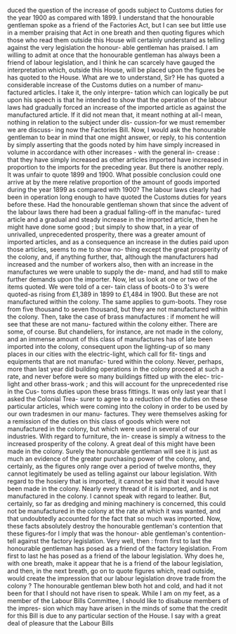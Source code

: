 duced the question of the increase of goods subject to Customs duties for the year 1900 as compared with 1899. I understand that the honourable gentleman spoke as a friend of the Factories Act, but I can see but little use in a member praising that Act in one breath and then quoting figures which those who read them outside this House will certainly understand as telling against the very legislation the honour- able gentleman has praised. I am willing to admit at once that the honourable gentleman has always been a friend of labour legislation, and I think he can scarcely have gauged the interpretation which, outside this House, will be placed upon the figures be has quoted to the House. What are we to understand, Sir? He has quoted a considerable increase of the Customs duties on a number of manu- factured articles. I take it, the only interpre- tation which can logically be put upon his speech is that he intended to show that the operation of the labour laws had gradually forced an increase of the imported article as against the manufactured article. If it did not mean that, it meant nothing at all-I mean, nothing in relation to the subject under dis- cussion-for we must remember we are discuss- ing now the Factories Bill. Now, I would ask the honourable gentleman to bear in mind that one might answer, or reply, to his contention by simply asserting that the goods noted by him have simply increased in volume in accordance with other increases - with the general in- crease : that they have simply increased as other articles imported have increased in proportion to the imports for the preceding year. But there is another reply. It was unfair to quote 1899 and 1900. What possible conclusion could one arrive at by the mere relative proportion of the amount of goods imported during the year 1899 as compared with 1900? The labour laws clearly had been in operation long enough to have quoted the Customs duties for years before these. Had the honourable gentleman shown that since the advent of the labour laws there had been a gradual falling-off in the manufac- tured article and a gradual and steady increase in the imported article, then he might have done some good ; but simply to show that, in a year of unrivalled, unprecedented prosperity, there was a greater amount of imported articles, and as a consequence an increase in the duties paid upon those articles, seems to me to show no- thing except the great prosperity of the colony, and, if anything further, that, although the manufacturers had increased and the number of workers also, then with an increase in the manufactures we were unable to supply the de- mand, and had still to make further demands upon the importer. Now, let us look at one or two of the items quoted. We were told of a cer- tain class of boots-0 to 3's were quoted-as rising from £1,389 in 1899 to £1,484 in 1900. But these are not manufactured within the colony. The same applies to gum-boots. They rose from five thousand to seven thousand, but they are not manufactured within the colony. Then, take the case of brass manufactures : if moment he will see that these are not manu- factured within the colony either. There are some, of course. But chandeliers, for instance, are not made in the colony, and an immense amount of this class of manufactures has of late been imported into the colony, consequent upon the lighting-up of so many places in our cities with the electric-light, which call for fit- tings and equipments that are not manufac- tured within the colony. Never, perhaps, more than last year did building operations in the colony proceed at such a rate, and never before were so many buildings fitted up with the elec- tric-light and other brass-work ; and this will account for the unprecedented rise in the Cus- toms duties upon these brass fittings. It was only last year that I asked the Colonial Trea- surer to agree to a reduction of the duties on these particular articles, which were coming into the colony in order to be used by our own tradesmen in our manu- factures. They were themselves asking for a remission of the duties on this class of goods which were not manufactured in the colony, but which were used in several of our industries. With regard to furniture, the in- crease is simply a witness to the increased prosperity of the colony. A great deal of this might have been made in the colony. Surely the honourable gentleman will see it is just as much an evidence of the greater purchasing power of the colony, and, certainly, as the figures only range over a period of twelve months, they cannot legitimately be used as telling against our labour legislation. With regard to the hosiery that is imported, it cannot be said that it would have been made in the colony. Nearly every thread of it is imported, and is not manufactured in the colony. I cannot speak with regard to leather. But, certainly, so far as dredging and mining machinery is concerned, this could not be manufactured in the colony at the rate at which it was wanted, and that undoubtedly accounted for the fact that so much was imported. Now, these facts absolutely destroy the honourable gentleman's contention that these figures-for I imply that was the honour- able gentleman's contention-tell against the factory legislation. Very well, then : from first to last the honourable gentleman has posed as a friend of the factory legislation. From first to last he has posed as a friend of the labour legislation. Why does he, with one breath, make it appear that he is a friend of the labour legislation, and then, in the next breath, go on to quote figures which, read outside, would create the impression that our labour legislation drove trade from the colony ? The honourable gentleman blew both hot and cold, and had it not been for that I should not have risen to speak. While I am on my feet, as a member of the Labour Bills Committee, I should like to disabuse members of the impres- sion which may have arisen in the minds of some that the credit for this Bill is due to any particular section of the House. I say with a great deal of pleasure that the Labour Bills 